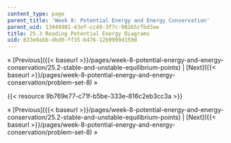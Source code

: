 ```yaml
---
content_type: page
parent_title: 'Week 8: Potential Energy and Energy Conservation'
parent_uid: 13949981-43ef-cc49-3f7c-98265cfbd3ae
title: 25.3 Reading Potential Energy Diagrams
uid: 833e8abb-dbd0-ff35-b476-12b9999d159d
---
```


« [Previous]({{< baseurl >}}/pages/week-8-potential-energy-and-energy-conservation/25.2-stable-and-unstable-equilibrium-points) | [Next]({{< baseurl >}}/pages/week-8-potential-energy-and-energy-conservation/problem-set-8) »

{{< resource 9b769e77-c71f-b5be-333e-816c2eb3cc3a >}}

« [Previous]({{< baseurl >}}/pages/week-8-potential-energy-and-energy-conservation/25.2-stable-and-unstable-equilibrium-points) | [Next]({{< baseurl >}}/pages/week-8-potential-energy-and-energy-conservation/problem-set-8) »